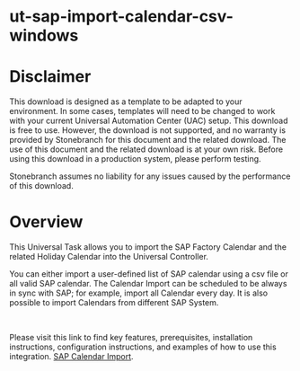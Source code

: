 # ut-sap-import-calendar-csv-windows

# Disclaimer

This download is designed as a template to be adapted to your environment. In some cases, templates will need to be changed to work with your current Universal Automation Center (UAC) setup. This download is free to use. However, the download is not supported, and no warranty is provided by Stonebranch for this document and the related download.  The use of this document and the related download is at your own risk. Before using this download in a production system, please perform testing. 

Stonebranch assumes no liability for any issues caused by the performance of this download.

# Overview
This Universal Task allows you to import the SAP Factory Calendar and the related Holiday Calendar into the Universal Controller.

You can either import a user-defined list of SAP calendar using a csv file or all valid SAP calendar. The Calendar Import can be scheduled to be always in sync with SAP; for example, import all Calendar every day. It is also possible to import Calendars from different SAP System.


<p>&nbsp;</p>
Please visit this link to find key features, prerequisites, installation instructions, configuration instructions, and examples of how to use this integration. 
<a href="https://docs.stonebranch.com/confluence/display/UC69/UAC+-+SAP+Calendar+Import">SAP Calendar Import</a>.&nbsp;</li>


